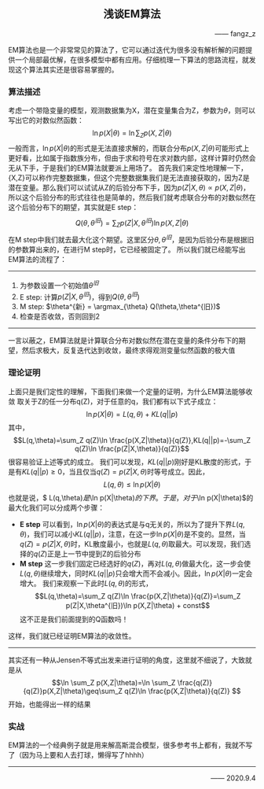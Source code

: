 ## <center> 浅谈EM算法 </enter>
<p align='right'> —— fangz_z </p>
EM算法也是一个非常常见的算法了，它可以通过迭代为很多没有解析解的问题提供一个局部最优解，在很多模型中都有应用。仔细梳理一下算法的思路流程，就发现这个算法其实还是很容易掌握的。

### 算法描述
考虑一个带隐变量的模型，观测数据集为X，潜在变量集合为Z，参数为$\theta$，则可以写出它的对数似然函数：
$$ \ln p(X|\theta) = \ln {\sum_Z p(X,Z|\theta)}$$
一般而言，$\ln p(X|\theta)$的形式是无法直接求解的，而联合分布$p(X,Z|\theta)$可能形式上更好看，比如属于指数族分布，但由于求和符号在求对数内部，这样计算时仍然会无从下手，于是我们的EM算法就要派上用场了。
首先我们来定性地理解一下，{X,Z}可以称作完整数据集，但这个完整数据集我们是无法直接获取的，因为Z是潜在变量。那么我们可以试试从Z的后验分布下手，因为$p(Z|X,\theta) \propto p(X,Z|\theta)$，所以这个后验分布的形式往往也是简单的，然后我们就考虑联合分布的对数似然在这个后验分布下的期望，其实就是E step：
$$Q(\theta,\theta^{旧})=\sum_Z p(Z|X,\theta^{旧})\ln p(X,Z|\theta)$$
在M step中我们就去最大化这个期望。这里区分$\theta,\theta^{旧}$，是因为后验分布是根据旧的参数算出来的，在进行M step时，它已经被固定了。
所以我们就已经能写出EM算法的流程了：
***
1. 为参数设置一个初始值$\theta^{旧}$
2. E step: 计算$p(Z|X,\theta^{旧})$，得到$Q(\theta,\theta^{旧})$
3. M step: $\theta^{新} = \argmax_{\theta} Q(\theta,\theta^{旧})$
4. 检查是否收敛，否则回到2
***
一言以蔽之，EM算法就是计算联合分布对数似然在潜在变量的条件分布下的期望，然后求极大，反复迭代达到收敛，最终求得观测变量似然函数的极大值

### 理论证明
上面只是我们定性的理解，下面我们来做一个定量的证明，为什么EM算法能够收敛
取关于Z的任一分布q(Z)，对于任意的q，我们都有以下式子成立：
$$\ln p(X|\theta) = L(q,\theta) + KL(q||p) $$
其中，
$$L(q,\theta)=\sum_Z q(Z)\ln \frac{p(X,Z|\theta)}{q(Z)},KL(q||p)=-\sum_Z q(Z)\ln \frac{p(Z|X,\theta)}{q(Z)}$$
很容易验证上述等式的成立。
我们可以发现，$KL(q||p)$刚好是KL散度的形式，于是有$KL(q||p)\geq 0$，当且仅当$q(Z)=p(Z|X,\theta)$时等号成立。因此，
$$ L(q,\theta) \leq \ln p(X|\theta) $$
也就是说，$ L(q,\theta)$是$\ln p(X|\theta)$的下界。
于是，对于$\ln p(X|\theta)$的最大化我们可以分成两个步骤：
* **E step**
可以看到，$\ln p(X|\theta)$的表达式是与q无关的，所以为了提升下界$L(q,\theta)$，我们可以减小$KL(q||p)$，注意，在这一步$\ln p(X|\theta)$是不变的。显然，当$q(Z)=p(Z|X,\theta)$时，KL散度最小，也就是$L(q,\theta)$取最大。可以发现，我们选择的$q(Z)$正是上一节中提到Z的后验分布
* **M step**
这一步我们固定已经选好的$q(Z)$，再对$L(q,\theta)$做最大化，这一步会使$L(q,\theta)$继续增大，同时$KL(q||p)$只会增大而不会减小。因此，$\ln p(X|\theta)$一定会增大。
我们来观察一下此时$L(q,\theta)$的形式，
$$L(q,\theta)=\sum_Z q(Z)\ln \frac{p(X,Z|\theta)}{q(Z)}=\sum_Z p(Z|X,\theta^{旧})\ln p(X,Z|\theta) + const$$
这不正是我们前面提到的Q函数吗！

这样，我们就已经证明EM算法的收敛性。
***
其实还有一种从Jensen不等式出发来进行证明的角度，这里就不细说了，大致就是从$$\ln \sum_Z p(X,Z|\theta)=\ln \sum_Z \frac{q(Z)}{q(Z)}p(X,Z|\theta)\geq\sum_Z q(Z)\ln \frac{p(X,Z|\theta)}{q(Z)} $$开始，也能得出一样的结果

### 实战
EM算法的一个经典例子就是用来解高斯混合模型，很多参考书上都有，我就不写了（因为马上要和人去打球，懒得写了hhhh）
***
<p align='right'> —— 2020.9.4 </p>